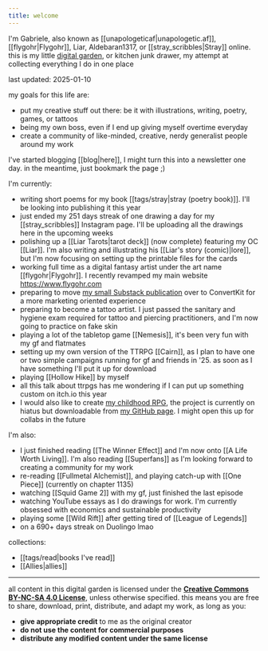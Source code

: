 ```yaml
---
title: welcome
---
```

I'm Gabriele, also known as [[unapologeticaf|unapologetic.af]], [[flygohr|Flygohr]], Liar, Aldebaran1317, or [[stray_scribbles|Stray]] online. this is my little [digital garden](https://jzhao.xyz/posts/networked-thought#what-is-digital-gardening), or kitchen junk drawer, my attempt at collecting everything I do in one place

last updated: 2025-01-10

my goals for this life are:
- put my creative stuff out there: be it with illustrations, writing, poetry, games, or tattoos
- being my own boss, even if I end up giving myself overtime everyday
- create a community of like-minded, creative, nerdy generalist people around my work

I've started blogging [[blog|here]], I might turn this into a newsletter one day. in the meantime, just bookmark the page ;)

I'm currently:
- writing short poems for my book [[tags/stray|stray (poetry book)]]. I'll be looking into publishing it this year
- just ended my 251 days streak of one drawing a day for my [[stray_scribbles]] Instagram page. I'll be uploading all the drawings here in the upcoming weeks
- polishing up a [[Liar Tarots|tarot deck]] (now complete) featuring my OC [[Liar]]. I'm also writing and illustrating his [[Liar's story (comic)|lore]], but I'm now focusing on setting up the printable files for the cards
- working full time as a digital fantasy artist under the art name [[flygohr|Flygohr]]. I recently revamped my main website https://www.flygohr.com
- preparing to move [my small Substack publication](https://flygohr.substack.com/) over to ConvertKit for a more marketing oriented experience
- preparing to become a tattoo artist. I just passed the sanitary and hygiene exam required for tattoo and piercing practitioners, and I'm now going to practice on fake skin
- playing a lot of the tabletop game [[Nemesis]], it's been very fun with my gf and flatmates
- setting up my own version of the TTRPG [[Cairn]], as I plan to have one or two simple campaigns running for gf and friends in '25. as soon as I have something I'll put it up for download
- playing [[Hollow Hike]] by myself
- all this talk about ttrpgs has me wondering if I can put up something custom on itch.io this year
- I would also like to create [my childhood RPG](https://github.com/unapologeticaf/childhood-rpg), the project is currently on hiatus but downloadable from [my GitHub page](https://github.com/unapologeticaf/). I might open this up for collabs in the future

I'm also:
- I just finished reading [[The Winner Effect]] and I'm now onto [[A Life Worth Living]]. I'm also reading [[Superfans]] as I'm looking forward to creating a community for my work
- re-reading [[Fullmetal Alchemist]], and playing catch-up with [[One Piece]] (currently on chapter 1135)
- watching [[Squid Game 2]] with my gf, just finished the last episode
- watching YouTube essays as I do drawings for work. I'm currently obsessed with economics and sustainable productivity
- playing some [[Wild Rift]] after getting tired of [[League of Legends]]
- on a 690+ days streak on Duolingo lmao

collections:
- [[tags/read|books I've read]]
- [[Allies|allies]]

---

all content in this digital garden is licensed under the **[Creative Commons BY-NC-SA 4.0 License](https://creativecommons.org/licenses/by-nc-sa/4.0/deed.en)**, unless otherwise specified. this means you are free to share, download, print, distribute, and adapt my work, as long as you:

- **give appropriate credit** to me as the original creator
- **do not use the content for commercial purposes**
- **distribute any modified content under the same license**
